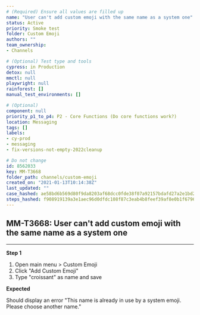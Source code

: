 ```yaml
---
# (Required) Ensure all values are filled up
name: "User can't add custom emoji with the same name as a system one"
status: Active
priority: Smoke test
folder: Custom Emoji
authors: ""
team_ownership: 
- Channels

# (Optional) Test type and tools
cypress: in Production
detox: null
mmctl: null
playwright: null
rainforest: []
manual_test_environments: []

# (Optional)
component: null
priority_p1_to_p4: P2 - Core Functions (Do core functions work?)
location: Messaging
tags: []
labels: 
- cy-prod
- messaging
- fix-versions-not-empty-2022cleanup

# Do not change
id: 8562033
key: MM-T3668
folder_path: channels/custom-emoji
created_on: "2021-01-13T10:14:38Z"
last_updated: ""
case_hashed: ae58bd6b569d80f9da8203af68dcc0fde38f07a92157bdafd27a2e1bd228176c46d84137dbc0e3a7e11aa544ac796faa
steps_hashed: f908919139a3e1aec96d0dfdc108f87c3eab4b8feef39af8e0b1f67963f6efa75143c5f296283c38e1e4e609c3f10cc8
---
```


## MM-T3668: User can't add custom emoji with the same name as a system one

---

**Step 1**

1. Open main menu > Custom Emoji
2. Click "Add Custom Emoji"
3. Type "croissant" as name and save

**Expected**

Should display an error "This name is already in use by a system emoji. Please choose another name."
